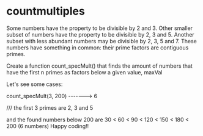 # countmultiples

Some numbers have the property to be divisible by 2 and 3. Other smaller subset of numbers have the property to be divisible by 2, 3 and 5. Another subset with less abundant numbers may be divisible by 2, 3, 5 and 7. These numbers have something in common: their prime factors are contiguous primes.

Create a function count_specMult() that finds the amount of numbers that have the first n primes as factors below a given value, maxVal

Let's see some cases:

count_specMult(3, 200) -------> 6

/// the first 3 primes are 2, 3 and 5

and the found numbers below 200 are 30 < 60 < 90 < 120 < 150 < 180 < 200 (6 numbers)
Happy coding!!
